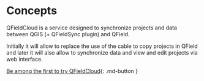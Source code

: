 # Concepts

QFieldCloud is a service designed to synchronize projects and data
between QGIS (+ QFieldSync plugin) and QField.

Initially it will allow to replace the use of the cable to copy
projects in QField and later it will also allow to synchronize data
and view and edit projects via web interface.

[Be among the first to try QFieldCloud](https://qfield.cloud){: .md-button }
